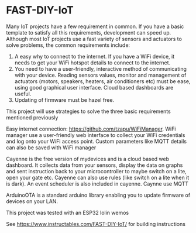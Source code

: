 # FAST-DIY-IoT
Many IoT projects have a few requirement in common. If you have a basic template to satisfy all this requirements, development can speed up. Although most IoT projects use a fast variety of sensors and actuators to solve problems, the common requirements include:  
1) A easy why to connect to the internet. If you have a WiFi device, it needs to get your WiFi hotspot details to connect to the internet. 
2) You need to have a user-friendly, interactive method of communicating with your device. Reading sensors values, monitor and management of actuators (motors, speakers, heaters, air conditioners etc) must be ease, using good graphical user interface. Cloud based dashboards are useful. 
3) Updating of firmware must be hazel free.


This project will use strategies to solve the three basic requirements mentioned previously

Easy internet connection: https://github.com/tzapu/WiFiManager. WiFi manager use a user-friendly web interface to collect your WiFi credentials and log onto your WiFi access point. Custom parameters like MQTT details can also be saved with WiFi manager

Cayenne is the free version of mydevices and is a cloud based web dashboard. It collects data from your sensors, display the data on graphs and sent instruction back to your microcontroller to maybe switch on a lite, open your gate etc. Cayenne can also use rules (like switch on a lite when it is dark). An event scheduler is also included in cayenne. Caynne use MQTT

ArduinoOTA is a standard arduino library enabling you to update firmware of devices on your LAN.

This project was tested with an ESP32 lolin wemos

See https://www.instructables.com/FAST-DIY-IoT/ for building instructions
